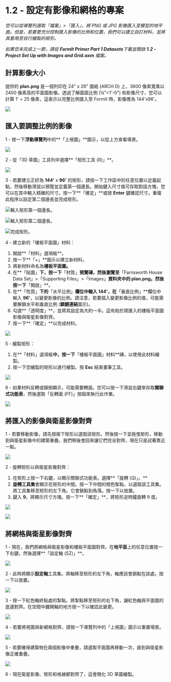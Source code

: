 # 1.2 - 設定有影像和網格的專案

_您可以從導覽列選取「檔案」&gt;「匯入」，將 PNG 或 JPG 影像匯入至模型的地平面。但是，若要更充分控制匯入影像的比例和位置，我們可以建立自訂材料，並將其套用至自行繪製的矩形。_

_如果您未完成上一節，請從_ _**FormIt Primer Part 1 Datasets**下載並開啟_ _**1.2 - Project Set Up with Images and Grid.axm**_ _檔案。_

## **計算影像大小**

提供的 **plan.png** 是一個列印在 24" x 26" 圖紙 \(ARCH D\) 上，3600 像素寬乘以 2400 像素高的平面圖影像。透過了解圖面比例 \(¼"=1'-0"\) 和影像尺寸，您可以計算 1' = 25 像素，這表示以完整比例匯入至 FormIt 時，影像應為 144'x96'。

![](../../.gitbook/assets/0%20%281%29.png)

## **匯入要調整比例的影像**

1 - 按一下**浮動導覽列**中的**「上視圖」**圖示，以從上方查看場景。

![](../../.gitbook/assets/1%20%281%29.png)

2 - 從「3D 草圖」工具列中選擇**「矩形工具 \(R\)」**。

![](../../.gitbook/assets/2%20%281%29.png)

3 - 若要建立正好為 **144'** x **96'** 的矩形，請按一下工作區中的任意位置以定義起點，然後移動滑鼠以預覽並定義第一個邊長。開始鍵入尺寸值可存取對話方塊，您可以在其中輸入精確的尺寸。按一下**「確定」**或按 **Enter** 鍵確認尺寸。重複此程序以設定第二個邊長並完成矩形。

![輸入矩形第一個邊長。](../../.gitbook/assets/3%20%281%29.png)

![輸入矩形第二個邊長。](../../.gitbook/assets/4%20%281%29.png)

![完成矩形。](../../.gitbook/assets/5%20%281%29.png)

4 - 建立新的「樓板平面圖」材料：

1. 開啟**「材料」選項板**。
2. 按一下**「+」**圖示以建立新材料。
3. 將新材料命名為**樓板平面圖。**
4. 在**「貼圖」**下，按一下**「材質」**預覽磚，然後瀏覽至**「Farnsworth House Data Set」&gt;「Supporting Files」&gt;「Images」**資料夾中的 **plan.png**。然後按一下**「開啟」**。
5. 在**「性質」**下的**「水平比例」**欄位中輸入 **144'**，在**「垂直比例」**欄位中輸入 **96'**，以變更影像的比例。請注意，若要插入變更影像比例的值，可能需要解鎖水平和垂直比例 \(**鎖鏈連結**圖示\)。
6. 勾選**「透明度」**，並將其設定為大約一半。這有助於將匯入的樓板平面圖影像與衛星影像對齊。
7. 按一下**「確定」**以完成材料。

![](../../.gitbook/assets/create-1.png)

5 - 繪製矩形：

1. 在**「材料」選項板**中，按一下**「樓板平面圖」材料**磚，以使用此材料繪製。
2. 按一下您繪製的矩形以進行繪製。按 **Esc** 結束畫筆工具。

![](../../.gitbook/assets/7.jpeg)

6 - 如果材料反轉或顛倒顯示，可能需要轉面。您可以按一下滑鼠右鍵來存取**關聯式功能表**，然後選取「反轉面 \(FF\)」按鈕來執行此作業。

![](../../.gitbook/assets/8.png)

## **將匯入的影像與衛星影像對齊**

1 - 若要移動影像，請先按兩下矩形以選取該矩形。然後按一下並拖曳矩形，移動到與衛星影像中的建築重疊。我們稍後會回來讓它們完全對齊，現在只是試著靠近一點。

![](../../.gitbook/assets/9.png)

2 - 旋轉矩形以與衛星影像對齊：

1. 在矩形上按一下右鍵，以顯示關聯式功能表。選擇**「旋轉 \(Q\)」。**
2. **旋轉工具集**會顯示在矩形的中間。按一下中間的橙色掣點，以選取該工具集。將工具集移至矩形的左下角。它會鎖點到角落。按一下以放置。
3. 鍵入 **9**，將顯示尺寸方塊。按一下**「確定」**，將矩形逆時鐘旋轉 9 度。

![](../../.gitbook/assets/10.png)

![](../../.gitbook/assets/11.png)

## **將網格與衛星影像對齊**

1 - 現在，我們將網格與衛星影像和樓板平面圖對齊。在**地平面**上的任意位置按一下右鍵，然後選擇**「設定軸 \(SZ\)」**。

![](../../.gitbook/assets/12.png)

2 - 此時將顯示**設定軸**工具集。將軸移至矩形的左下角，軸應該會鎖點在該處。按一下以放置。

![](../../.gitbook/assets/13.png)

3 - 按一下紅色軸終點處的掣點。將掣點移至矩形的右下角，讓紅色軸與平面圖的底邊對齊。在空間中離開軸的地方按一下以確認此變更。

![](../../.gitbook/assets/14.png)

4 - 若要將視圖與新網格對齊，請按一下導覽列中的「上視圖」圖示以重置場景。

![](../../.gitbook/assets/15.png)

5 - 若要確保建築物在兩個影像中重疊，請選取平面圖再移動一次，直到與衛星影像正確重疊。

![](../../.gitbook/assets/16.png)

6 - 現在衛星影像、矩形和格線都對齊了，這會簡化 3D 草圖繪製。

